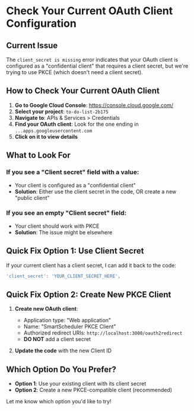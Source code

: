 # Check Your Current OAuth Client Configuration

## Current Issue

The `client_secret is missing` error indicates that your OAuth client is configured as a "confidential client" that requires a client secret, but we're trying to use PKCE (which doesn't need a client secret).

## How to Check Your Current OAuth Client

1. **Go to Google Cloud Console**: https://console.cloud.google.com/
2. **Select your project**: `to-do-list-2b175`
3. **Navigate to**: APIs & Services > Credentials
4. **Find your OAuth client**: Look for the one ending in `...apps.googleusercontent.com`
5. **Click on it to view details**

## What to Look For

### If you see a "Client secret" field with a value:

- Your client is configured as a "confidential client"
- **Solution**: Either use the client secret in the code, OR create a new "public client"

### If you see an empty "Client secret" field:

- Your client should work with PKCE
- **Solution**: The issue might be elsewhere

## Quick Fix Option 1: Use Client Secret

If your current client has a client secret, I can add it back to the code:

```dart
'client_secret': 'YOUR_CLIENT_SECRET_HERE',
```

## Quick Fix Option 2: Create New PKCE Client

1. **Create new OAuth client**:

   - Application type: "Web application"
   - Name: "SmartScheduler PKCE Client"
   - Authorized redirect URIs: `http://localhost:3000/oauth2redirect`
   - **DO NOT** add a client secret

2. **Update the code** with the new Client ID

## Which Option Do You Prefer?

- **Option 1**: Use your existing client with its client secret
- **Option 2**: Create a new PKCE-compatible client (recommended)

Let me know which option you'd like to try!
